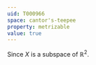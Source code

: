 ```yaml
---
uid: T000966
space: cantor's-teepee
property: metrizable
value: true
---
```

Since $X$ is a subspace of $\mathbb{R}^2$.

